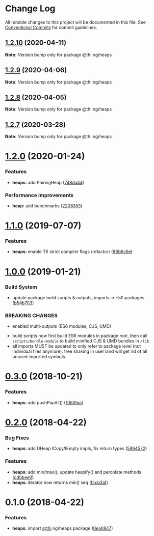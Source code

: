 # Change Log

All notable changes to this project will be documented in this file.
See [Conventional Commits](https://conventionalcommits.org) for commit guidelines.

## [1.2.10](https://github.com/thi-ng/umbrella/compare/@thi.ng/heaps@1.2.9...@thi.ng/heaps@1.2.10) (2020-04-11)

**Note:** Version bump only for package @thi.ng/heaps





## [1.2.9](https://github.com/thi-ng/umbrella/compare/@thi.ng/heaps@1.2.8...@thi.ng/heaps@1.2.9) (2020-04-06)

**Note:** Version bump only for package @thi.ng/heaps





## [1.2.8](https://github.com/thi-ng/umbrella/compare/@thi.ng/heaps@1.2.7...@thi.ng/heaps@1.2.8) (2020-04-05)

**Note:** Version bump only for package @thi.ng/heaps





## [1.2.7](https://github.com/thi-ng/umbrella/compare/@thi.ng/heaps@1.2.6...@thi.ng/heaps@1.2.7) (2020-03-28)

**Note:** Version bump only for package @thi.ng/heaps





# [1.2.0](https://github.com/thi-ng/umbrella/compare/@thi.ng/heaps@1.1.6...@thi.ng/heaps@1.2.0) (2020-01-24)

### Features

* **heaps:** add PairingHeap ([748da44](https://github.com/thi-ng/umbrella/commit/748da4405f9b4ab49bbdb3d4b49131df1f0cae88))

### Performance Improvements

* **heap:** add benchmarks ([2208353](https://github.com/thi-ng/umbrella/commit/220835345b1e842950a7288a8cc618585fda593f))

# [1.1.0](https://github.com/thi-ng/umbrella/compare/@thi.ng/heaps@1.0.10...@thi.ng/heaps@1.1.0) (2019-07-07)

### Features

* **heaps:** enable TS strict compiler flags (refactor) ([86b9c9e](https://github.com/thi-ng/umbrella/commit/86b9c9e))

# [1.0.0](https://github.com/thi-ng/umbrella/compare/@thi.ng/heaps@0.3.1...@thi.ng/heaps@1.0.0) (2019-01-21)

### Build System

* update package build scripts & outputs, imports in ~50 packages ([b54b703](https://github.com/thi-ng/umbrella/commit/b54b703))

### BREAKING CHANGES

* enabled multi-outputs (ES6 modules, CJS, UMD)

- build scripts now first build ES6 modules in package root, then call
  `scripts/bundle-module` to build minified CJS & UMD bundles in `/lib`
- all imports MUST be updated to only refer to package level
  (not individual files anymore). tree shaking in user land will get rid of
  all unused imported symbols.

# [0.3.0](https://github.com/thi-ng/umbrella/compare/@thi.ng/heaps@0.2.20...@thi.ng/heaps@0.3.0) (2018-10-21)

### Features

* **heaps:** add pushPopAll() ([1063fea](https://github.com/thi-ng/umbrella/commit/1063fea))

<a name="0.2.0"></a>
# [0.2.0](https://github.com/thi-ng/umbrella/compare/@thi.ng/heaps@0.1.0...@thi.ng/heaps@0.2.0) (2018-04-22)

### Bug Fixes

* **heaps:** add DHeap ICopy/IEmpty impls, fix return types ([5894572](https://github.com/thi-ng/umbrella/commit/5894572))

### Features

* **heaps:** add min/max(), update heapify() and percolate methods ([c4bbee0](https://github.com/thi-ng/umbrella/commit/c4bbee0))
* **heaps:** iterator now returns min() seq ([fccb3af](https://github.com/thi-ng/umbrella/commit/fccb3af))

<a name="0.1.0"></a>
# 0.1.0 (2018-04-22)

### Features

* **heaps:** import [@thi](https://github.com/thi).ng/heaps package ([0ea0847](https://github.com/thi-ng/umbrella/commit/0ea0847))
